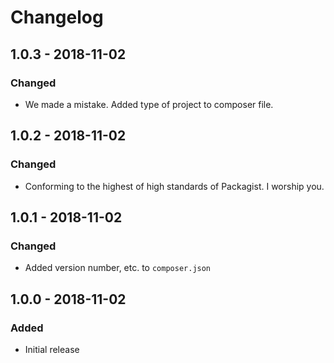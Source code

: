 # Changelog

## 1.0.3 - 2018-11-02
### Changed
- We made a mistake. Added type of project to composer file.

## 1.0.2 - 2018-11-02
### Changed
- Conforming to the highest of high standards of Packagist. I worship you.

## 1.0.1 - 2018-11-02
### Changed
- Added version number, etc. to `composer.json`

## 1.0.0 - 2018-11-02
### Added
- Initial release
